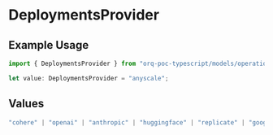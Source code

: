 # DeploymentsProvider

## Example Usage

```typescript
import { DeploymentsProvider } from "orq-poc-typescript/models/operations";

let value: DeploymentsProvider = "anyscale";
```

## Values

```typescript
"cohere" | "openai" | "anthropic" | "huggingface" | "replicate" | "google" | "google-ai" | "azure" | "aws" | "anyscale" | "perplexity" | "groq" | "fal" | "leonardoai" | "nvidia"
```